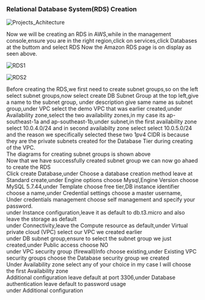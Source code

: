 ### Relational Database System(RDS) Creation
![Projects_Achitecture](https://github.com/AdventureLouis/Host-a-wordpress-website-in-AWS/assets/161846069/b01fe126-d04f-4d21-87a7-06e44dc2d1d7)

Now we will be creating an RDS in AWS,while in the management console,ensure you are in the right region,click on services,click Databases at the buttom and select RDS
Now the Amazon RDS page is on display as seen above.
<br>

![RDS1](https://github.com/AdventureLouis/Host-a-wordpress-website-in-AWS/assets/161846069/68a0a578-13d3-49c1-853b-aeea459f7d0b)

![RDS2](https://github.com/AdventureLouis/Host-a-wordpress-website-in-AWS/assets/161846069/004548f9-264c-4913-bf53-2bc3ad975407)

Before creating the RDS,we first need to create subnet groups,so on the left select subnet groups,now select create DB Subnet Group at the top left,give a name to the subnet group,
under description give same name as subnet group,under VPC select the demo VPC that was earlier created,under Availability zone,select the two availability zones,in my case its ap-southeast-1a and ap-southeast-1b,under subnet,in the first availability zone select 10.0.4.0/24 and in second availabilty zone select select 10.0.5.0/24 and the reason we specifically selected these two 1pv4 CIDR is because they are the private subnets created for the  Database Tier during creating of the VPC.
<br>
The diagrams for creating subnet groups is shown above
<br>
Now that we have successfully created subnet group we can now go ahaed to create the RDS
<br>
Click create Database,under Choose a database creation method leave at Standard create,under Engine options choose Mysql,Engine Version choose MySQL 5.7.44,under Template choose free tier,DB instance identifier choose a name,under Credential settings choose a master username,
<br>
Under credentials management choose self management and specify your password.
<br>
under Instance configuration,leave it as default to db.t3.micro and also leave the storage as default
<br>
under Connectivity,leave the Compute resource as default,under Virtual private cloud (VPC) select our VPC we created earlier
<br>
under DB subnet group,ensure to select the subnet group we just created,under Public access choose NO
<br>
under VPC security group (firewall)Info choose existing,under Existing VPC security groups choose the Database security group we created
<br>
Under Availability zone select any of your choice in my case I will choose the first Availability zone 
<br>
Additional configuration leave default at port 3306,under Database authentication leave default to password usage
<br>
under Additional configuration
